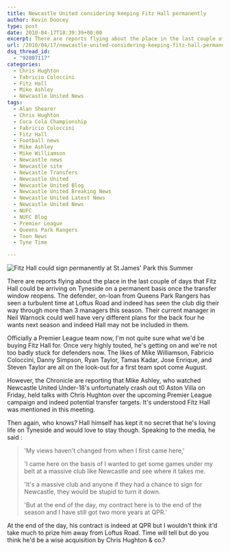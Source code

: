 ```yaml
---
title: Newcastle United considering keeping Fitz Hall permanently
author: Kevin Doocey
type: post
date: 2010-04-17T18:39:39+00:00
excerpt: There are reports flying about the place in the last couple of days that Fitz Hall could be arriving on Tyneside on a permanent basis once the transfer window reopens. The defender, on-loan from Queens Park Rangers has seen a turbulent time at Loftus Road and indeed has seen the club dig their way through more than 3 managers this season..
url: /2010/04/17/newcastle-united-considering-keeping-fitz-hall-permanently/
dsq_thread_id:
  - "92807117"
categories:
  - Chris Hughton
  - Fabricio Coloccini
  - Fitz Hall
  - Mike Ashley
  - Newcastle United News
tags:
  - Alan Shearer
  - Chris Hughton
  - Coca Cola Championship
  - Fabricio Coloccini
  - Fitz Hall
  - Football news
  - Mike Ashley
  - Mike Williamson
  - Newcastle news
  - Newcastle site
  - Newcastle Transfers
  - Newcastle United
  - Newcastle United Blog
  - Newcastle United Breaking News
  - Newcastle United Latest News
  - Newcastle United News
  - NUFC
  - NUFC Blog
  - Premier League
  - Queens Park Rangers
  - Toon News
  - Tyne Time

---
```

![Fitz Hall could sign permanently at St.James' Park this Summer](https://static.guim.co.uk/sys-images/Sport/Pix/pictures/2010/1/29/1264762943666/Fitz-Hall-001.jpg)

There are reports flying about the place in the last couple of days that Fitz Hall could be arriving on Tyneside on a permanent basis once the transfer window reopens. The defender, on-loan from Queens Park Rangers has seen a turbulent time at Loftus Road and indeed has seen the club dig their way through more than 3 managers this season. Their current manager in Neil Warnock  could well have very different plans for the back four he wants next season and indeed Hall may not be included in them.

Officially a Premier League team now, I'm not quite sure what we'd be buying Fitz Hall for. Once very highly touted, he's getting on and we're not too badly stuck for defenders now. The likes of Mike Williamson, Fabricio Coloccini, Danny Simpson, Ryan Taylor, Tamas Kadar, Jose Enrique, and Steven Taylor are all on the look-out for a first team spot come August.

However, the Chronicle are reporting that Mike Ashley, who watched Newcastle United Under-18's unfortunately crash out t0 Aston Villa on Friday, held talks with Chris Hughton over the upcoming Premier League campaign and indeed potential transfer targets. It's understood Fitz Hall was mentioned in this meeting.

Then again, who knows? Hall himself has kept it no secret that he's loving life on Tyneside and would love to stay though. Speaking to the media, he said :

> 'My views haven't changed from when I first came here,'
>
> 'I came here on the basis of I wanted to get some games under my belt at a massive club like Newcastle and see where it takes me.
>
> 'It's a massive club and anyone if they had a chance to sign for Newcastle, they would be stupid to turn it down.
>
> 'But at the end of the day, my contract here is to the end of the season and I have still got two more years at QPR.'

At the end of the day, his contract is indeed at QPR but I wouldn't think it'd take much to prize him away from Loftus Road. Time will tell but do you think he'd be a wise acquisition by Chris Hughton & co.?
